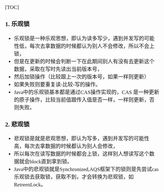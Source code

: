 <span  style="font-family: Simsun,serif; font-size: 17px; ">

[TOC]

### 1. 乐观锁

- 乐观锁是一种乐观思想，即认为读多写少，遇到并发写的可能性低，每次去拿数据的时候都认为别人不会修改，所以不会上锁，
- 但是在更新的时候会判断一下在此期间别人有没有去更新这个数据，采取在写时先读出当前版本号，
- 然后加锁操作（比较跟上一次的版本号，如果一样则更新）
- 如果失败则要重复读-比较-写的操作。
- Java中的乐观锁基本都是通过CAS操作实现的，CAS 是一种更新的原子操作，比较当前值跟传入值是否一样，一样则更新，否则失败。

### 2. 悲观锁

- 悲观锁是就是悲观思想，即认为写多，遇到并发写的可能性高，每次去拿数据的时候都认为别人会修改，
- 所以每次在读写数据的时候都会上锁，这样别人想读写这个数据就会block直到拿到锁。
- Java中的悲观锁就是Synchronized,AQS框架下的锁则是先尝试cas乐观锁去获取锁，获取不到，才会转换为悲观锁，如 RetreenLock。


</span>